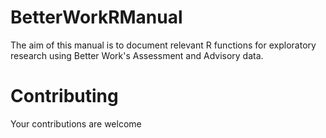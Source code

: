 # BetterWorkRManual

The aim of this manual is to document relevant R functions for exploratory research using Better Work's Assessment and Advisory data.

# Contributing

Your contributions are welcome
